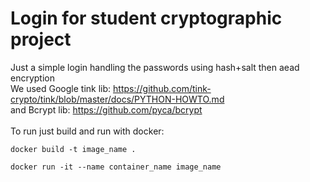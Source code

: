 # Login for student cryptographic project

Just a simple login handling the passwords using hash+salt then aead encryption <br />
We used Google tink lib: https://github.com/tink-crypto/tink/blob/master/docs/PYTHON-HOWTO.md <br />
and Bcrypt lib: https://github.com/pyca/bcrypt <br />
<br />
To run just build and run with docker: <br />
```
docker build -t image_name .
```
```
docker run -it --name container_name image_name
```

